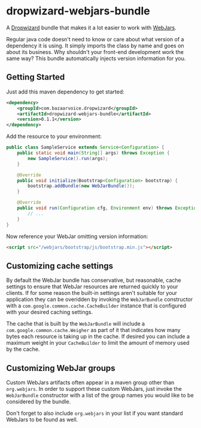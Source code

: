 # dropwizard-webjars-bundle

A [Dropwizard](http://dropwizard.codahale.com) bundle that makes it
a lot easier to work with [WebJars](http://www.webjars.org).

Regular java code doesn't need to know or care about what version of a
dependency it is using.  It simply imports the class by name and goes on about
its business.  Why shouldn't your front-end development work the same way?
This bundle automatically injects version information for you.


## Getting Started

Just add this maven dependency to get started:

```xml
<dependency>
    <groupId>com.bazaarvoice.dropwizard</groupId>
    <artifactId>dropwizard-webjars-bundle</artifactId>
    <version>0.1.1</version>
</dependency>
```

Add the resource to your environment:

```java
public class SampleService extends Service<Configuration> {
    public static void main(String[] args) throws Exception {
        new SampleService().run(args);
    }

    @Override
    public void initialize(Bootstrap<Configuration> bootstrap) {
        bootstrap.addBundle(new WebJarBundle());
    }

    @Override
    public void run(Configuration cfg, Environment env) throws Exception {
        // ...
    }
}
```

Now reference your WebJar omitting version information:

```html
<script src="/webjars/bootstrap/js/bootstrap.min.js"></script>
```


## Customizing cache settings

By default the WebJar bundle has conservative, but reasonable, cache settings
to ensure that WebJar resources are returned quickly to your clients.  If for
some reason the built-in settings aren't suitable for your application they can
be overidden by invoking the `WebJarBundle` constructor with a
`com.google.common.cache.CacheBuilder` instance that is configured with
your desired caching settings.

The cache that is built by the `WebJarBundle` will include a
`com.google.common.cache.Weigher` as part of it that indicates how many bytes
each resource is taking up in the cache.  If desired you can include a maximum
weight in your `CacheBuilder` to limit the amount of memory used by the cache.


## Customizing WebJar groups

Custom WebJars artifacts often appear in a maven group other than `org.webjars`.
In order to support these custom WebJars, just invoke the `WebJarBundle`
constructor with a list of the group names you would like to be considered by
the bundle.

Don't forget to also include `org.webjars` in your list if you want standard
WebJars to be found as well.
